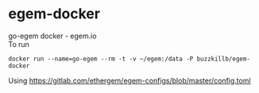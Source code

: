 # egem-docker
go-egem docker - egem.io  
To run
```
docker run --name=go-egem --rm -t -v ~/egem:/data -P buzzkillb/egem-docker
```
Using https://gitlab.com/ethergem/egem-configs/blob/master/config.toml
